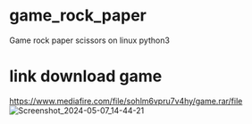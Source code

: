 # game_rock_paper
Game rock paper scissors on linux python3 
# link download game
https://www.mediafire.com/file/sohlm6vpru7v4hy/game.rar/file
![Screenshot_2024-05-07_14-44-21](https://github.com/NXZ02/game_rock_paper/assets/109139829/1628cbf6-0649-476f-b8d8-4d59ce19af91)
